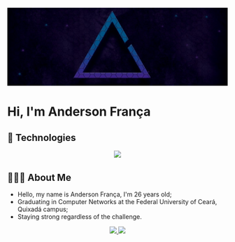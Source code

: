 ![github-header-image](https://github.com/anderqxr/anderqxr/blob/main/tt.jpg)
#  Hi, I'm Anderson França


## 🚀 Technologies

<p align="center">
  <a href="https://skillicons.dev">
    <img src="https://skillicons.dev/icons?i=github,linux,python,cpp,bash,postgres,vscode" />
  </a>
</p> 

## 🧑🏽‍💻 About Me

- Hello, my name is Anderson França, I'm 26 years old;
- Graduating in Computer Networks at the Federal University of Ceará, Quixadá campus;
- Staying strong regardless of the challenge.


<div align="center">
  <a href="https://github.com/anderqxr">
  <img height="120em" src="https://github-readme-stats.vercel.app/api?username=anderqxr&show_icons=true&theme=nightowl&include_all_commits=true&count_private=true"/>
  <img height="120em" src="https://github-readme-stats.vercel.app/api/top-langs/?username=anderqxr&layout=compact&langs_count=7&theme=nightowl"/>
</div>

